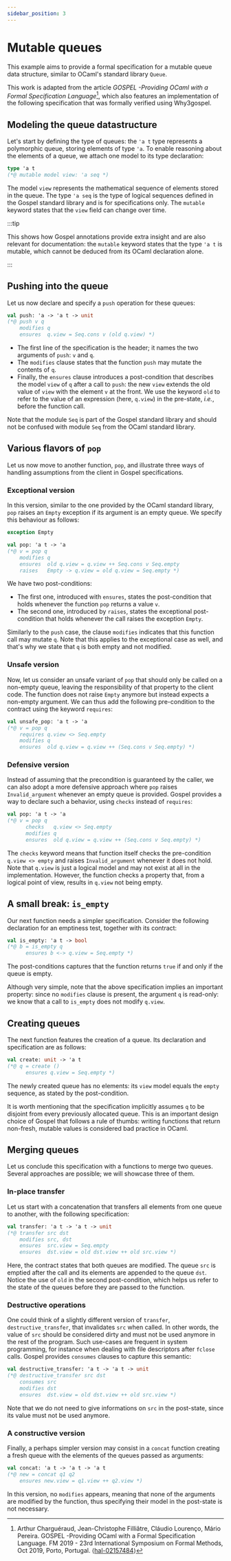 ```yaml
---
sidebar_position: 3
---
```


# Mutable queues

This example aims to provide a formal specification for a mutable queue data
structure, similar to OCaml's standard library `Queue`.

This work is adapted from the article _GOSPEL -Providing OCaml with a Formal
Specification Language_[^1], which also
features an implementation of the following specification that was formally
verified using Why3gospel.

[^1]: Arthur Charguéraud, Jean-Christophe Filliâtre, Cláudio Lourenço, Mário
    Pereira. GOSPEL -Providing OCaml with a Formal Specification Language. FM
    2019 - 23rd International Symposium on Formal Methods, Oct 2019, Porto,
    Portugal. ⟨[hal-02157484](https://hal.inria.fr/hal-02157484)⟩

## Modeling the queue datastructure

Let's start by defining the type of queues: the `'a t` type represents a
polymorphic queue, storing elements of type `'a`. To enable reasoning about the
elements of a queue, we attach one model to its type declaration:

```ocaml
type 'a t
(*@ mutable model view: 'a seq *)
```

The model `view` represents the mathematical sequence of elements stored in
the queue. The type `'a seq` is the type of logical sequences defined in the
Gospel standard library and is for specifications only. The `mutable`
keyword states that the `view` field can change over time.

:::tip

This shows how Gospel annotations provide extra insight and are also relevant
for documentation: the `mutable` keyword states that the type `'a t` is mutable,
which cannot be deduced from its OCaml declaration alone.

:::

## Pushing into the queue

Let us now declare and specify a `push` operation for these queues:

```ocaml
val push: 'a -> 'a t -> unit
(*@ push v q
    modifies q
    ensures  q.view = Seq.cons v (old q.view) *)
```

- The first line of the specification is the header; it names the two arguments
  of `push`: `v` and `q`.
- The `modifies` clause states that the function `push` may mutate the contents
  of `q`.
- Finally, the `ensures` clause introduces a post-condition that describes the
  model `view` of `q` after a call to `push`: the new `view` extends the old
  value of `view` with the element `v` at the front. We use the keyword `old` to
  refer to the value of an expression (here, `q.view`) in the pre-state, *i.e.*,
  before the function call.

Note that the module `Seq` is part of the Gospel standard library and should not
be confused with module `Seq` from the OCaml standard library.

## Various flavors of `pop`

Let us now move to another function, `pop`, and illustrate three ways of
handling assumptions from the client in Gospel specifications.

### Exceptional version

In this version, similar to the one provided by the OCaml standard library,
`pop` raises an `Empty` exception if its argument is an empty queue. We specify
this behaviour as follows:

```ocaml
exception Empty

val pop: 'a t -> 'a
(*@ v = pop q
    modifies q
    ensures  old q.view = q.view ++ Seq.cons v Seq.empty
    raises   Empty -> q.view = old q.view = Seq.empty *)
```

We have two post-conditions:

- The first one, introduced with `ensures`, states the post-condition that holds
  whenever the function `pop` returns a value `v`.
- The second one, introduced by `raises`, states the exceptional post-condition
  that holds whenever the call raises the exception `Empty`.

Similarly to the `push` case, the clause `modifies` indicates that this function
call may mutate `q`. Note that this applies to the exceptional case as well, and
that's why we state that `q` is both empty and not modified.

### Unsafe version

Now, let us consider an unsafe variant of `pop` that should only be called on a
non-empty queue, leaving the responsibility of that property to the client code.
The function does not raise `Empty` anymore but instead expects a non-empty
argument. We can thus add the following pre-condition to the contract using the
keyword `requires`:

```ocaml {3}
val unsafe_pop: 'a t -> 'a
(*@ v = pop q
    requires q.view <> Seq.empty
    modifies q
    ensures  old q.view = q.view ++ (Seq.cons v Seq.empty) *)
```

### Defensive version

Instead of assuming that the precondition is guaranteed by the caller, we can
also adopt a more defensive approach where `pop` raises `Invalid_argument`
whenever an empty queue is provided. Gospel provides a way to declare such a
behavior, using `checks` instead of `requires`:

```ocaml {3}
val pop: 'a t -> 'a
(*@ v = pop q
      checks   q.view <> Seq.empty
      modifies q
      ensures  old q.view = q.view ++ (Seq.cons v Seq.empty) *)
```

The `checks` keyword means that function itself checks the pre-condition
`q.view <> empty` and raises `Invalid_argument` whenever it does not hold. Note
that `q.view` is just a logical model and may not exist at all in the
implementation. However, the function checks a property that, from a logical
point of view, results in `q.view` not being empty.

## A small break: `is_empty`

Our next function needs a simpler specification. Consider the following
declaration for an emptiness test, together with its contract:

```ocaml
val is_empty: 'a t -> bool
(*@ b = is_empty q
      ensures b <-> q.view = Seq.empty *)
```

The post-conditions captures that the function returns `true` if and only if the
queue is empty.

Although very simple, note that the above specification implies an important
property: since no `modifies` clause is present, the argument `q` is read-only:
we know that a call to `is_empty` does not modify `q.view`.

## Creating queues

The next function features the creation of a queue. Its declaration and
specification are as follows:

```ocaml
val create: unit -> 'a t
(*@ q = create ()
      ensures q.view = Seq.empty *)
```

The newly created queue has no elements: its `view` model equals the `empty`
sequence, as stated by the post-condition.

It is worth mentioning that the specification implicitly assumes `q` to be
disjoint from every previously allocated queue. This is an important design
choice of Gospel that follows a rule of thumbs: writing functions that return
non-fresh, mutable values is considered bad practice in OCaml.

## Merging queues

Let us conclude this specification with a functions to merge two queues. Several
approaches are possible; we will showcase three of them.

### In-place transfer

Let us start with a concatenation that transfers all elements from one queue to
another, with the following specification:

```ocaml
val transfer: 'a t -> 'a t -> unit
(*@ transfer src dst
    modifies src, dst
    ensures  src.view = Seq.empty
    ensures  dst.view = old dst.view ++ old src.view *)
```

Here, the contract states that both queues are modified. The queue `src` is
emptied after the call and its elements are appended to the queue `dst`. Notice
the use of `old` in the second post-condition, which helps us refer to the state
of the queues before they are passed to the function.

### Destructive operations

One could think of a slightly different version of `transfer`,
`destructive_transfer`, that invalidates `src` when called. In other words, the
value of `src` should be considered dirty and must not be used anymore in the
rest of the program. Such use-cases are frequent in system programming, for
instance when dealing with file descriptors after `fclose` calls. Gospel
provides `consumes` clauses to capture this semantic:

```ocaml {3}
val destructive_transfer: 'a t -> 'a t -> unit
(*@ destructive_transfer src dst
    consumes src
    modifies dst
    ensures  dst.view = old dst.view ++ old src.view *)
```

Note that we do not need to give informations on `src` in the post-state, since
its value must not be used anymore.

### A constructive version

Finally, a perhaps simpler version may consist in a `concat` function creating a
fresh queue with the elements of the queues passed as arguments:

```ocaml
val concat: 'a t -> 'a t -> 'a t
(*@ new = concat q1 q2
    ensures new.view = q1.view ++ q2.view *)
```

In this version, no `modifies` appears, meaning that none of the arguments are
modified by the function, thus specifying their model in the post-state is not
necessary.
